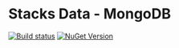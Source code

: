 # Stacks Data - MongoDB
[![Build status](https://ci.appveyor.com/api/projects/status/qoho80nw8079xb4u/branch/master?svg=true)](https://ci.appveyor.com/project/slalom-saa/stacks-data-mongodb/branch/master)    [![NuGet Version](http://img.shields.io/nuget/v/Slalom.Stacks.MongoDb.svg?style=flat)](https://www.nuget.org/packages/Slalom.Stacks.MongoDb/)
